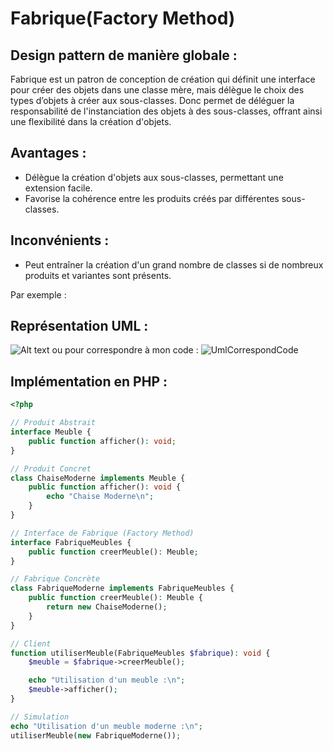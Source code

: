 # Fabrique(Factory Method)

## Design pattern de manière globale :
Fabrique est un patron de conception de création qui définit une interface pour créer des objets dans une classe mère, mais délègue le choix des types d’objets à créer aux sous-classes.
Donc permet de déléguer la responsabilité de l'instanciation des objets à des sous-classes, offrant ainsi une flexibilité dans la création d'objets.

## Avantages :
- Délègue la création d'objets aux sous-classes, permettant une extension facile.
- Favorise la cohérence entre les produits créés par différentes sous-classes.

## Inconvénients : 
- Peut entraîner la création d'un grand nombre de classes si de nombreux produits et variantes sont présents.

Par exemple :
## Représentation UML : 
![Alt text](https://refactoring.guru/images/patterns/diagrams/factory-method/solution1.png)
ou pour correspondre à mon code :
![UmlCorrespondCode](https://media.discordapp.net/attachments/884824217110061117/1202904927186194452/image.png?ex=65cf2783&is=65bcb283&hm=4c1a37d4517a0307cb2ff64fede67bd947b7eb1b643041f9ef6c0e70359e6147&=&format=webp&quality=lossless&width=252&height=670)

## Implémentation en PHP :
``` php
<?php

// Produit Abstrait
interface Meuble {
    public function afficher(): void;
}

// Produit Concret
class ChaiseModerne implements Meuble {
    public function afficher(): void {
        echo "Chaise Moderne\n";
    }
}

// Interface de Fabrique (Factory Method)
interface FabriqueMeubles {
    public function creerMeuble(): Meuble;
}

// Fabrique Concrète
class FabriqueModerne implements FabriqueMeubles {
    public function creerMeuble(): Meuble {
        return new ChaiseModerne();
    }
}

// Client
function utiliserMeuble(FabriqueMeubles $fabrique): void {
    $meuble = $fabrique->creerMeuble();

    echo "Utilisation d'un meuble :\n";
    $meuble->afficher();
}

// Simulation
echo "Utilisation d'un meuble moderne :\n";
utiliserMeuble(new FabriqueModerne());
```
